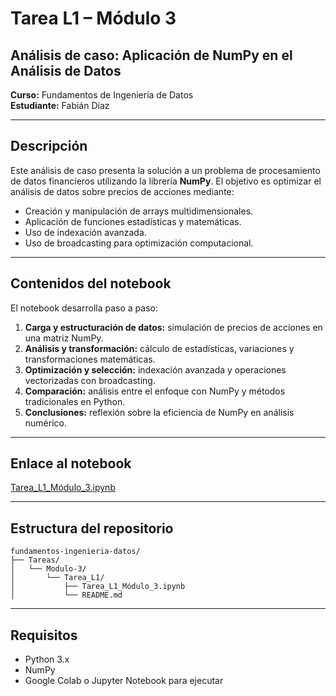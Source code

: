 
# Tarea L1 – Módulo 3  
## Análisis de caso: Aplicación de NumPy en el Análisis de Datos

**Curso:** Fundamentos de Ingeniería de Datos  
**Estudiante:** Fabián Díaz  

---

## Descripción

Este análisis de caso presenta la solución a un problema de procesamiento de datos financieros utilizando la librería **NumPy**. El objetivo es optimizar el análisis de datos sobre precios de acciones mediante:

- Creación y manipulación de arrays multidimensionales.
- Aplicación de funciones estadísticas y matemáticas.
- Uso de indexación avanzada.
- Uso de broadcasting para optimización computacional.

---

## Contenidos del notebook

El notebook desarrolla paso a paso:

1. **Carga y estructuración de datos:** simulación de precios de acciones en una matriz NumPy.
2. **Análisis y transformación:** cálculo de estadísticas, variaciones y transformaciones matemáticas.
3. **Optimización y selección:** indexación avanzada y operaciones vectorizadas con broadcasting.
4. **Comparación:** análisis entre el enfoque con NumPy y métodos tradicionales en Python.
5. **Conclusiones:** reflexión sobre la eficiencia de NumPy en análisis numérico.

---

## Enlace al notebook

[Tarea_L1_Módulo_3.ipynb](./Tarea_L1_Módulo_3.ipynb)

---

## Estructura del repositorio

```
fundamentos-ingenieria-datos/
├── Tareas/
│   └── Modulo-3/
│       └── Tarea_L1/
│           ├── Tarea_L1_Módulo_3.ipynb
│           └── README.md
```

---

## Requisitos

- Python 3.x
- NumPy
- Google Colab o Jupyter Notebook para ejecutar
